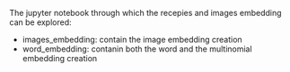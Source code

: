 The jupyter notebook through which the recepies and images embedding can be explored:

* images_embedding: contain the image embedding creation
* word_embedding: contanin both the word and the multinomial embedding creation
